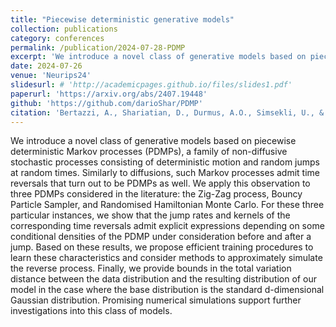 ```yaml
---
title: "Piecewise deterministic generative models"
collection: publications
category: conferences
permalink: /publication/2024-07-28-PDMP
excerpt: 'We introduce a novel class of generative models based on piecewise deterministic Markov processes (PDMPs), which combine deterministic motion with random jumps. Like diffusions, PDMPs can be reversed in time. We derive explicit expressions for jump rates and kernels in the time-reversed processes and propose efficient training methods and approximate simulation techniques. Additionally, we provide bounds on the total variation distance between the data and model distributions, supported by promising numerical simulations.'
date: 2024-07-26
venue: 'Neurips24'
slidesurl: # 'http://academicpages.github.io/files/slides1.pdf'
paperurl: 'https://arxiv.org/abs/2407.19448'
github: 'https://github.com/darioShar/PDMP'
citation: 'Bertazzi, A., Shariatian, D., Durmus, A.O., Simsekli, U., & Moulines, É. (2024). Piecewise deterministic generative models. Neurips24'
---
```


We introduce a novel class of generative models based on piecewise deterministic Markov processes (PDMPs), a family of non-diffusive stochastic processes consisting of deterministic motion and random jumps at random times. Similarly to diffusions, such Markov processes admit time reversals that turn out to be PDMPs as well. We apply this observation to three PDMPs considered in the literature: the Zig-Zag process, Bouncy Particle Sampler, and Randomised Hamiltonian Monte Carlo. For these three particular instances, we show that the jump rates and kernels of the corresponding time reversals admit explicit expressions depending on some conditional densities of the PDMP under consideration before and after a jump. Based on these results, we propose efficient training procedures to learn these characteristics and consider methods to approximately simulate the reverse process. Finally, we provide bounds in the total variation distance between the data distribution and the resulting distribution of our model in the case where the base distribution is the standard d-dimensional Gaussian distribution. Promising numerical simulations support further investigations into this class of models.